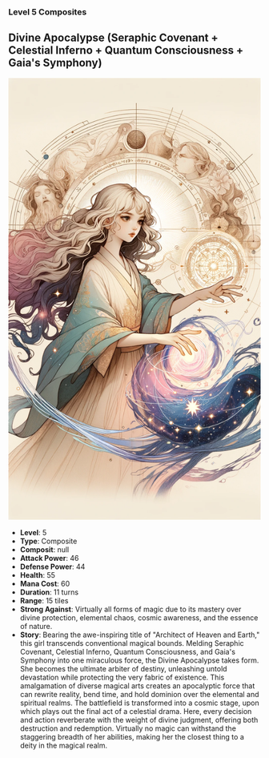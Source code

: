 ### Level 5 Composites

## Divine Apocalypse (Seraphic Covenant + Celestial Inferno + Quantum Consciousness + Gaia's Symphony)

![Architect of Heaven and Earth](./ArchitectofHeavenandEarth.png)

- **Level**: 5
- **Type**: Composite
- **Composit**: null
- **Attack Power**: 46
- **Defense Power**: 44
- **Health**: 55
- **Mana Cost**: 60
- **Duration**: 11 turns
- **Range**: 15 tiles
- **Strong Against**: Virtually all forms of magic due to its mastery over divine protection, elemental chaos, cosmic awareness, and the essence of nature.
- **Story**: Bearing the awe-inspiring title of "Architect of Heaven and Earth," this girl transcends conventional magical bounds. Melding Seraphic Covenant, Celestial Inferno, Quantum Consciousness, and Gaia's Symphony into one miraculous force, the Divine Apocalypse takes form. She becomes the ultimate arbiter of destiny, unleashing untold devastation while protecting the very fabric of existence. This amalgamation of diverse magical arts creates an apocalyptic force that can rewrite reality, bend time, and hold dominion over the elemental and spiritual realms. The battlefield is transformed into a cosmic stage, upon which plays out the final act of a celestial drama. Here, every decision and action reverberate with the weight of divine judgment, offering both destruction and redemption. Virtually no magic can withstand the staggering breadth of her abilities, making her the closest thing to a deity in the magical realm.
